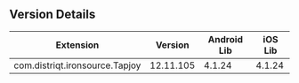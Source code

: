 ## Version Details

| Extension | Version | Android Lib | iOS Lib |
| --- | --- | --- | --- |
| com.distriqt.ironsource.Tapjoy | 12.11.105 | 4.1.24 | 4.1.24 |

